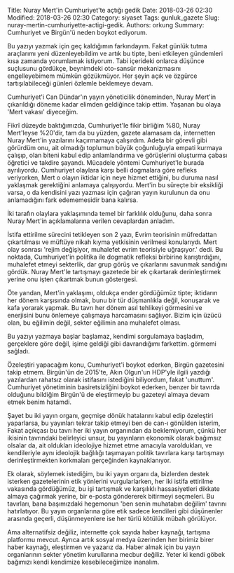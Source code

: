 Title: Nuray Mert'in Cumhuriyet'te açtığı gedik
Date: 2018-03-26 02:30
Modified: 2018-03-26 02:30
Category: siyaset
Tags: gunluk_gazete
Slug: nuray-mertin-cumhuriyette-actigi-gedik.
Authors: orkung
Summary: Cumhuriyet ve Birgün'ü neden boykot ediyorum.

Bu yazıyı yazmak için geç kaldığımın farkındayım. Fakat günlük tutma araçlarımı
yeni düzenleyebildim ve artık bu tipte, beni etkileyen gündemleri kısa zamanda
yorumlamak istiyorum. Tabi içerideki onlarca düşünce suçlusunu gördükçe,
beynimdeki oto-sansür mekanizmasını engelleyebimem mümkün gözükmüyor. Her şeyin
açık ve özgürce tartışılabileceği günleri özlemle beklemeye devam.

Cumhuriyet'i Can Dündar'ın yayın yöneticilik döneminden, Nuray Mert'in
çıkarıldığı döneme kadar elimden geldiğince takip ettim. Yaşanan bu olaya 'Mert
vakası' diyeceğim.

Fikrî düzeyde baktığımızda, Cumhuriyet'le fikir birliğim %80, Nuray Mert'leyse
%20'dir, tam da bu yüzden, gazete alamasam da, internetten Nuray Mert'in
yazılarını kaçırmamaya çalışırdım. Adeta bir görevli gibi görürdüm onu, ait
olmadığı toplumun büyük çoğunluğuyla empati kurmaya çalışıp, olan biteni kabul
edip anlamlandırma ve görüşlerini oluşturma çabası öğretici ve takdire şayandı.
Mücadele yöntemi Cumhuriyet'le burada ayrılıyordu. Cumhuriyet olaylara karşı
belli dogmalara göre refleks veriyorken, Mert o olayın iktidar için neye hizmet
ettiğini, bu duruma nasıl yaklaşmak gerektiğini anlamaya çalışıyordu. Mert'in
bu süreçte bir eksikliği varsa, o da  kendisini yazı yazması için çağıran yayın
kurulunun da onu anlamadığını fark edememesidir bana kalırsa.

İki tarafın olaylara yaklaşımında temel bir farklılık olduğunu, daha sonra
Nuray Mert'in açıklamalarına verilen cevaplardan anladım.

İstifa ettirilme sürecini tetikleyen son 2 yazı, Evrim teorisinin müfredattan
çıkartılması ve müftüye nikah kıyma yetkisinin verilmesi konularıydı. Mert olay
sonrası 'rejim değişiyor, muhalefet evrim teorisiyle uğraşıyor.' dedi. Bu
noktada, Cumhuriyet'in politika ile dogmatik refleksi birbirine karıştırdığını,
muhalefet etmeyi sekterlik, dar grup görüş ve çıkarlarını savunmak sandığını
gördük. Nuray Mert'le tartışmayı gazetede bir ek çıkartarak derinleştirmek
yerine onu işten çıkartmak bunun göstergesi.

Öte yandan, Mert'in yaklaşımı, oldukça ender gördüğümüz tipte; iktidarın her
dönem karşısında olmak, bunu bir tür düşmanlıkla değil, konuşarak ve kafa
yorarak yapmak. Bu tavrı her dönem asıl tehlikeyi görmesini ve enerjisini bunu
önlemeye çalışmaya harcamasını sağlıyor. Bizim için üzücü olan, bu eğilimin
değil, sekter eğilimin ana muhalefet olması.

Bu yazıyı yazmaya başlar başlamaz, kendimi sorgulamaya başladım, gerçeklere
göre değil, işime geldiği gibi davrandığımı farkettim. görmemi sağladı.

Özeleştiri yapacağım konu, Cumhuriyet'i boykot ederken,  Birgün gazetesini
takip etmem. Birgün'ün de 2015'te, Akın Olgun'un HDP'yle ilgili yazdığı
yazılardan rahatsız olarak istifasını istediğini biliyordum, fakat 'unuttum'.
Cumhuriyet yönetiminin basiretsizliğini boykot ederken, benzer bir tavırda
olduğunu bildiğim Birgün'ü de eleştirmeyip bu gazeteyi almaya devam etmek benim
hatamdi. 

Şayet bu iki yayın organı, geçmişe dönük hatalarını kabul edip özeleştiri
yaparlarsa, bu yayınları tekrar takip etmeyi ben de  can-ı gönülden isterim,
Fakat açıkçası bu tavrı her iki yayın organından da beklemiyorum, çünkü her
ikisinin tavrındaki belirleyici unsur, bu yayınların ekonomik olarak bağımsız
olsalar da, ait oldukları ideolojiye hizmet etme amacıyla varoldukları, ve
kendileriyle aynı ideolojik bağlılığı taşımayan politik tavırlara karşı
tartışmayı derinleştirmekten korkmaları gerçeğinden kaynaklanıyor.

Ek olarak, söylemek istediğim, bu iki yayın organı da, bizlerden destek
isterken gazetelerinin etik yönlerini vurgularlarken, her iki istifa ettirilme
vakasında gördüğümüz, bu işi tartışmak ve karşılıklı hassasiyetleri dikkate
almaya çağırmak yerine, bir e-posta göndererek bitirmeyi seçmeleri. Bu
tavırları, bana başımızdaki hegemonun 'ben senin muhatabın değilim' tavrını
hatırlatıyor. Bu yayın organlarına göre etik sadece kendileri gibi düşünenler
arasında geçerli, düşünmeyenlere ise her türlü kötülük mübah görülüyor.

Ama alternatifsiz değiliz, internette çok sayıda haber kaynağı, tartışma
platformu mevcut. Ayrıca artık sosyal medya üzerinden her birimiz birer haber
kaynağı, eleştirmen ve yazarız da. Haber almak için bu yayın organlarının
sekter yönetim kurullarına mecbur değiliz. Yeter ki kendi göbek bağımızı kendi
kendimize kesebileceğimize inanalım.
